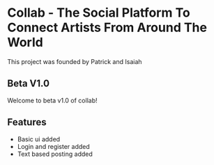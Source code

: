 # Collab - The Social Platform To Connect Artists From Around The World

This project was founded by Patrick and Isaiah

## Beta V1.0

Welcome to beta v1.0 of collab!

## Features

- Basic ui added
- Login and register added
- Text based posting added